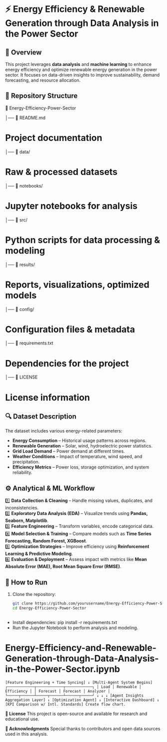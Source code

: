 
# ⚡ Energy Efficiency & Renewable Generation through Data Analysis in the Power Sector

## 📌 Overview
This project leverages **data analysis** and **machine learning** to enhance energy efficiency and optimize renewable energy generation in the power sector. It focuses on data-driven insights to improve sustainability, demand forecasting, and resource allocation.

## 📁 Repository Structure

📂 Energy-Efficiency-Power-Sector

│── 📄 README.md               
# Project documentation 
│── 📂 data/                  
# Raw & processed datasets
│── 📂 notebooks/             
# Jupyter notebooks for analysis 
│── 📂 src/                   
# Python scripts for data processing & modeling 
│── 📂 results/               
# Reports, visualizations, optimized models
│── 📂 config/                
# Configuration files & metadata 
│── 📄 requirements.txt     
# Dependencies for the project 
│── 📄 LICENSE                
# License information

## 🔍 Dataset Description
The dataset includes various energy-related parameters:
- **Energy Consumption** – Historical usage patterns across regions.
- **Renewable Generation** – Solar, wind, hydroelectric power statistics.
- **Grid Load Demand** – Power demand at different times.
- **Weather Conditions** – Impact of temperature, wind speed, and precipitation.
- **Efficiency Metrics** – Power loss, storage optimization, and system reliability.

## ⚙️ Analytical & ML Workflow
1️⃣ **Data Collection & Cleaning** – Handle missing values, duplicates, and inconsistencies.  
2️⃣ **Exploratory Data Analysis (EDA)** – Visualize trends using **Pandas, Seaborn, Matplotlib**.  
3️⃣ **Feature Engineering** – Transform variables, encode categorical data.  
4️⃣ **Model Selection & Training** – Compare models such as **Time Series Forecasting, Random Forest, XGBoost**.  
5️⃣ **Optimization Strategies** – Improve efficiency using **Reinforcement Learning & Predictive Modeling**.  
6️⃣ **Evaluation & Deployment** – Assess impact with metrics like **Mean Absolute Error (MAE), Root Mean Square Error (RMSE)**.  

## 🚀 How to Run
1. Clone the repository:
   ```bash
   git clone https://github.com/yourusername/Energy-Efficiency-Power-Sector.git
   cd Energy-Efficiency-Power-Sector
  
- Install dependencies:
pip install -r requirements.txt
- Run the Jupyter Notebook to perform analysis and modeling.
   
# Energy-Efficiency-and-Renewable-Generation-through-Data-Analysis-in-the-Power-Sector.ipynb
    [Feature Engineering + Time Syncing] ↓ [Multi-Agent System Begins] ┌────────────┬────────────┬────────────┐ │ Load │ Renewable │ Efficiency │ │ Forecast │ Forecast │ Analyzer │ └─────┬──────┴─────┬──────┴──────┬─────┘ ↓ ↓ ↓ [Agent Insights Aggregation Layer] ↓ [Optimization Agent] ↓ [Interactive Dashboard] ↓ [KPI Comparison w/ Intl. Standards] Create flow chart.


**📜 License**
This project is open-source and available for research and educational use.

**🙌 Acknowledgments**
Special thanks to contributors and open data sources used in this analysis.


